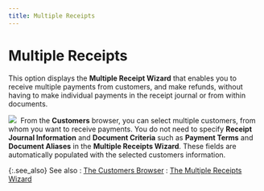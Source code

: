 ```yaml
---
title: Multiple Receipts
---
```


# Multiple Receipts


This option displays the **Multiple Receipt 
 Wizard** that enables you to receive multiple payments from customers,  and make refunds, without having to make individual payments in the receipt  journal or from within documents.


![]({{site.mc_baseurl}}/img/note.gif)  From  the **Customers** browser, you can  select multiple customers, from whom you want to receive payments. You  do not need to specify **Receipt Journal 
 Information** and **Document Criteria** such as **Payment Terms** and  **Document Aliases** in the **Multiple Receipts Wizard**. These fields are automatically populated  with the selected customers information.


{:.see_also}
See also
: [The Customers  Browser]({{site.mc_baseurl}}/customers-browser/the_customer_browser.html)
: [The  Multiple Receipts Wizard]({{site.acc_chm}}/customer-receipts-and-refunds/multiple-receipts/wizard/the_multiple_receipts_wizard.html)
